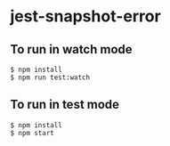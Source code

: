 
# jest-snapshot-error
## To run in watch mode
```
$ npm install
$ npm run test:watch
```
## To run in test mode
```
$ npm install
$ npm start
```
